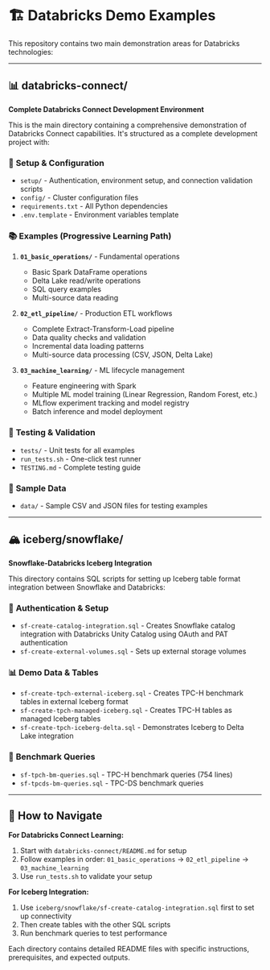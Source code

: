 # 🏗️ Databricks Demo Examples

This repository contains two main demonstration areas for Databricks technologies:

---

## 📊 **databricks-connect/** 
**Complete Databricks Connect Development Environment**

This is the main directory containing a comprehensive demonstration of Databricks Connect capabilities. It's structured as a complete development project with:

### 🔧 **Setup & Configuration**
- `setup/` - Authentication, environment setup, and connection validation scripts
- `config/` - Cluster configuration files
- `requirements.txt` - All Python dependencies
- `.env.template` - Environment variables template

### 📚 **Examples** (Progressive Learning Path)
1. **`01_basic_operations/`** - Fundamental operations
   - Basic Spark DataFrame operations
   - Delta Lake read/write operations  
   - SQL query examples
   - Multi-source data reading

2. **`02_etl_pipeline/`** - Production ETL workflows
   - Complete Extract-Transform-Load pipeline
   - Data quality checks and validation
   - Incremental data loading patterns
   - Multi-source data processing (CSV, JSON, Delta Lake)

3. **`03_machine_learning/`** - ML lifecycle management
   - Feature engineering with Spark
   - Multiple ML model training (Linear Regression, Random Forest, etc.)
   - MLflow experiment tracking and model registry
   - Batch inference and model deployment

### 🧪 **Testing & Validation**
- `tests/` - Unit tests for all examples
- `run_tests.sh` - One-click test runner
- `TESTING.md` - Complete testing guide

### 📁 **Sample Data**
- `data/` - Sample CSV and JSON files for testing examples

---

## 🏔️ **iceberg/snowflake/** 
**Snowflake-Databricks Iceberg Integration**

This directory contains SQL scripts for setting up Iceberg table format integration between Snowflake and Databricks:

### 🔐 **Authentication & Setup**
- `sf-create-catalog-integration.sql` - Creates Snowflake catalog integration with Databricks Unity Catalog using OAuth and PAT authentication
- `sf-create-external-volumes.sql` - Sets up external storage volumes

### 📊 **Demo Data & Tables**
- `sf-create-tpch-external-iceberg.sql` - Creates TPC-H benchmark tables in external Iceberg format
- `sf-create-tpch-managed-iceberg.sql` - Creates TPC-H tables as managed Iceberg tables
- `sf-create-tpch-iceberg-delta.sql` - Demonstrates Iceberg to Delta Lake integration

### 🚀 **Benchmark Queries**
- `sf-tpch-bm-queries.sql` - TPC-H benchmark queries (754 lines)
- `sf-tpcds-bm-queries.sql` - TPC-DS benchmark queries

---

## 🎯 **How to Navigate**

**For Databricks Connect Learning:**
1. Start with `databricks-connect/README.md` for setup
2. Follow examples in order: `01_basic_operations` → `02_etl_pipeline` → `03_machine_learning`
3. Use `run_tests.sh` to validate your setup

**For Iceberg Integration:**
1. Use `iceberg/snowflake/sf-create-catalog-integration.sql` first to set up connectivity
2. Then create tables with the other SQL scripts
3. Run benchmark queries to test performance

Each directory contains detailed README files with specific instructions, prerequisites, and expected outputs.
